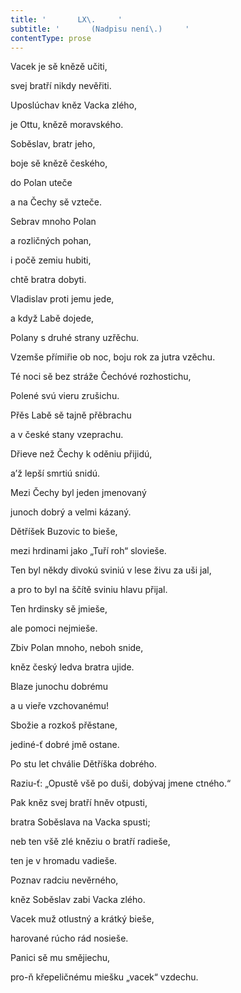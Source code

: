 ```yaml
---
title: '       LX\.     '
subtitle: '       (Nadpisu není\.)     '
contentType: prose
---
```


<section>

Vacek je sě knězě učiti,

svej bratří nikdy nevěřiti.

Uposlúchav kněz Vacka zlého,

je Ottu, knězě moravského.

Soběslav, bratr jeho,

boje sě knězě českého,

do Polan uteče

a na Čechy sě vzteče.

Sebrav mnoho Polan

a rozličných pohan,

i počě zemiu hubiti,

chtě bratra dobyti.

Vladislav proti jemu jede,

a když Labě dojede,

Polany s druhé strany uzřěchu.

Vzemše přímiřie ob noc, boju rok za jutra vzěchu.

Té noci sě bez stráže Čechóvé rozhostichu,

Polené svú vieru zrušichu.

Přěs Labě sě tajně přěbrachu

a v české stany vzeprachu.

Dřieve než Čechy k oděniu přijidú,

a’ž lepší smrtiú snidú.

Mezi Čechy byl jeden jmenovaný

junoch dobrý a velmi kázaný.

Dětříšek Buzovic to bieše,

mezi hrdinami jako „Tuří roh“ slovieše.

Ten byl někdy divokú sviniú v lese živu za uši jal,

a pro to byl na ščítě sviniu hlavu přijal.

Ten hrdinsky sě jmieše,

ale pomoci nejmieše.

Zbiv Polan mnoho, neboh snide,

kněz český ledva bratra ujide.

Blaze junochu dobrému

a u vieře vzchovanému!

Sbožie a rozkoš přěstane,

jediné-ť dobré jmě ostane.

Po stu let chválie Dětříška dobrého.

Raziu-ť: „Opustě všě po duši, dobývaj jmene ctného.“

Pak kněz svej bratří hněv otpusti,

bratra Soběslava na Vacka spusti;

neb ten všě zlé kněziu o bratří radieše,

ten je v hromadu vadieše.

Poznav radciu nevěrného,

kněz Soběslav zabi Vacka zlého.

Vacek muž otlustný a krátký bieše,

harované rúcho rád nosieše.

Panici sě mu smějiechu,

pro-ň křepeličnému miešku „vacek“ vzdechu.

</section>
